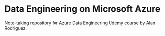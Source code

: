 # Data Engineering on Microsoft Azure

Note-taking repository for Azure Data Engineering Udemy course by Alan Rodriguez.
